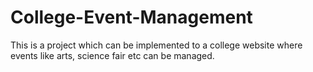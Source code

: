 # College-Event-Management
This is a project which can be implemented to a college website where events like arts, science fair etc can be managed.
